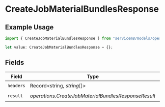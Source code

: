 # CreateJobMaterialBundlesResponse

## Example Usage

```typescript
import { CreateJobMaterialBundlesResponse } from "servicem8/models/operations";

let value: CreateJobMaterialBundlesResponse = {};
```

## Fields

| Field                                               | Type                                                | Required                                            | Description                                         |
| --------------------------------------------------- | --------------------------------------------------- | --------------------------------------------------- | --------------------------------------------------- |
| `headers`                                           | Record<string, *string*[]>                          | :heavy_check_mark:                                  | N/A                                                 |
| `result`                                            | *operations.CreateJobMaterialBundlesResponseResult* | :heavy_check_mark:                                  | N/A                                                 |